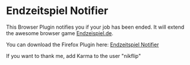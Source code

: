 # Endzeitspiel Notifier

This Browser Plugin notifies you if your job has been ended. It will extend the awesome browser game [Endzeispiel.de](https://endzeitspiel.de/).

You can download the Firefox Plugin here: [Endzeitspiel Notifier](https://addons.mozilla.org/de/firefox/addon/endzeitspiel-notifier/)

If you want to thank me, add Karma to the user "nikflip"